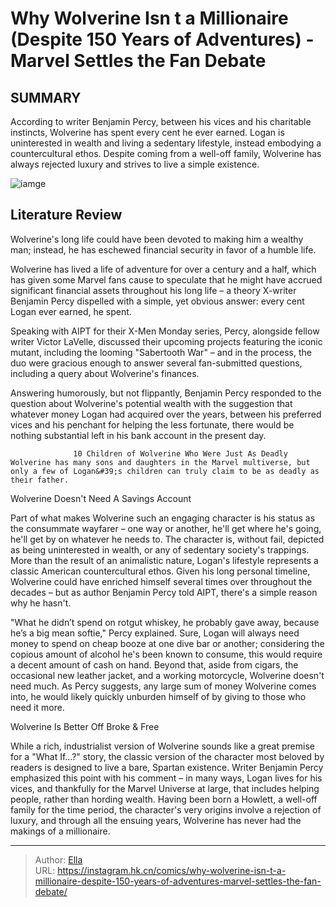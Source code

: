 # Why Wolverine Isn t a Millionaire (Despite 150 Years of Adventures) - Marvel Settles the Fan Debate


## SUMMARY 



  According to writer Benjamin Percy, between his vices and his charitable instincts, Wolverine has spent every cent he ever earned.   Logan is uninterested in wealth and living a sedentary lifestyle, instead embodying a countercultural ethos.   Despite coming from a well-off family, Wolverine has always rejected luxury and strives to live a simple existence.  

![iamge](https://static1.srcdn.com/wordpress/wp-content/uploads/2023/12/wolverine-in-snow-in-x2.jpg)

## Literature Review

Wolverine&#39;s long life could have been devoted to making him a wealthy man; instead, he has eschewed financial security in favor of a humble life. 




Wolverine has lived a life of adventure for over a century and a half, which has given some Marvel fans cause to speculate that he might have accrued significant financial assets throughout his long life – a theory X-writer Benjamin Percy dispelled with a simple, yet obvious answer: every cent Logan ever earned, he spent.




Speaking with AIPT for their X-Men Monday series, Percy, alongside fellow writer Victor LaVelle, discussed their upcoming projects featuring the iconic mutant, including the looming &#34;Sabertooth War&#34; – and in the process, the duo were gracious enough to answer several fan-submitted questions, including a query about Wolverine&#39;s finances.

          

Answering humorously, but not flippantly, Benjamin Percy responded to the question about Wolverine&#39;s potential wealth with the suggestion that whatever money Logan had acquired over the years, between his preferred vices and his penchant for helping the less fortunate, there would be nothing substantial left in his bank account in the present day.

                  10 Children of Wolverine Who Were Just As Deadly   Wolverine has many sons and daughters in the Marvel multiverse, but only a few of Logan&#39;s children can truly claim to be as deadly as their father.   





 Wolverine Doesn&#39;t Need A Savings Account 
         

Part of what makes Wolverine such an engaging character is his status as the consummate wayfarer – one way or another, he&#39;ll get where he&#39;s going, he&#39;ll get by on whatever he needs to. The character is, without fail, depicted as being uninterested in wealth, or any of sedentary society&#39;s trappings. More than the result of an animalistic nature, Logan&#39;s lifestyle represents a classic American countercultural ethos. Given his long personal timeline, Wolverine could have enriched himself several times over throughout the decades – but as author Benjamin Percy told AIPT, there&#39;s a simple reason why he hasn&#39;t.

&#34;What he didn’t spend on rotgut whiskey, he probably gave away, because he’s a big mean softie,&#34; Percy explained. Sure, Logan will always need money to spend on cheap booze at one dive bar or another; considering the copious amount of alcohol he&#39;s been known to consume, this would require a decent amount of cash on hand. Beyond that, aside from cigars, the occasional new leather jacket, and a working motorcycle, Wolverine doesn&#39;t need much. As Percy suggests, any large sum of money Wolverine comes into, he would likely quickly unburden himself of by giving to those who need it more.






 Wolverine Is Better Off Broke &amp; Free 
          

While a rich, industrialist version of Wolverine sounds like a great premise for a &#34;What If...?&#34; story, the classic version of the character most beloved by readers is designed to live a bare, Spartan existence. Writer Benjamin Percy emphasized this point with his comment – in many ways, Logan lives for his vices, and thankfully for the Marvel Universe at large, that includes helping people, rather than hording wealth. Having been born a Howlett, a well-off family for the time period, the character&#39;s very origins involve a rejection of luxury, and through all the ensuing years, Wolverine has never had the makings of a millionaire.



---

> Author: [Ella](https://instagram.hk.cn/)  
> URL: https://instagram.hk.cn/comics/why-wolverine-isn-t-a-millionaire-despite-150-years-of-adventures-marvel-settles-the-fan-debate/  


